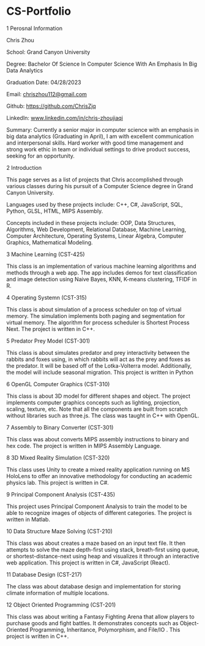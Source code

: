 # CS-Portfolio

1 Perosnal Information

Chris Zhou

School: Grand Canyon University

Degree: Bachelor Of Science In Computer Science With An Emphasis In Big Data Analytics

Graduation Date: 04/28/2023

Email: chriszhou112@gmail.com

Github: https://github.com/ChrisZjq

LinkedIn: www.linkedin.com/in/chris-zhoujiaqi


Summary: Currently a senior major in computer science with an emphasis in big data analytics (Graduating in April), I am with excellent communication and interpersonal skills. Hard worker with good time management and strong work ethic in team or individual settings to drive product success, seeking for an opportunity.

2 Introduction

This page serves as a list of projects that Chris accomplished through various classes during his pursuit of a Computer Science degree in Grand Canyon University. 

Languages used by these projects include: C++, C#, JavaScript, SQL, Python, GLSL, HTML, MIPS Assembly.

Concepts included in these projects include: OOP, Data Structures, Algorithms, Web Development, Relational Database, Machine Learning, Computer Architecture, Operating Systems, Linear Algebra, Computer Graphics, Mathematical Modeling.

3 Machine Learning (CST-425)

This class is an implementation of various machine learning algorithms and methods through a web app. The app includes demos for text classification and image detection using Naive Bayes, KNN, K-means clustering, TFIDF in R.

4 Operating Systemn (CST-315)

This class is about simulation of a process scheduler on top of virtual memory. The simulation implements both paging and segmentation for virtual memory. The algorithm for process scheduler is Shortest Process Next. The project is written in C++.

5 Predator Prey Model (CST-301)

This class is about simulates predator and prey interactivity between the rabbits and foxes using, in which rabbits will act as the prey and foxes as the predator. It will be based off of the Lotka-Volterra model. Additionally, the model will include seasonal migration. This project is written in Python

6 OpenGL Computer Graphics (CST-310)

This class is about 3D model for different shapes and object. The project implements computer graphics concepts such as lighting, projection, scaling, texture, etc. Note that all the components are built from scratch without libraries such as three.js. The class was taught in C++ with OpenGL.

7 Assembly to Binary Converter (CST-301)

This class was about converts MIPS assembly instructions to binary and hex code. The project is written in MIPS Assembly Language.

8 3D Mixed Reality Simulation (CST-320)

This class uses Unity to create a mixed reality application running on MS HoloLens to offer an innovative methodology for conducting an academic physics lab. This project is written in C#.

9 Principal Component Analysis (CST-435)

This project uses Principal Component Analysis to train the model to be able to recognize images of objects of different categories. The project is written in Matlab.

10 Data Structure Maze Solving (CST-210)

This class was about creates a maze based on an input text file. It then attempts to solve the maze depth-first using stack, breath-first using queue, or shortest-distance-next using heap and visualizes it through an interactive web application. This project is written in C#, JavaScript (React).

11 Database Design (CST-217)

The class was about database design and implementation for storing climate information of multiple locations.

12 Object Oriented Programming (CST-201)

This class was about writing a Fantasy Fighting Arena that allow players to purchase goods and fight battles. It demonstrates concepts such as Object-Oriented Programming, Inheritance, Polymorphism, and File/IO . This project is written in C++.
